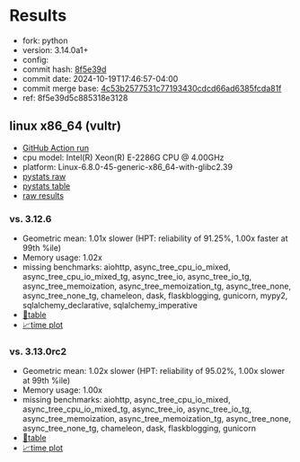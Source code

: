 # Results

- fork: python
- version: 3.14.0a1+
- config: 
- commit hash: [8f5e39d](https://github.com/python/cpython/commit/8f5e39d)
- commit date: 2024-10-19T17:46:57-04:00
- commit merge base: [4c53b2577531c77193430cdcd66ad6385fcda81f](https://github.com/python/cpython/commit/4c53b2577531c77193430cdcd66ad6385fcda81f)
- ref: 8f5e39d5c885318e3128

## linux x86_64 (vultr)

- [GitHub Action run](https://github.com/facebookexperimental/free-threading-benchmarking/actions/runs/11421789318)
- cpu model: Intel(R) Xeon(R) E-2286G CPU @ 4.00GHz
- platform: Linux-6.8.0-45-generic-x86_64-with-glibc2.39
- [pystats raw](bm-20241019-vultr-x86_64-python-8f5e39d5c885318e3128-3.14.0a1%2B-8f5e39d-pystats.json)
- [pystats table](bm-20241019-vultr-x86_64-python-8f5e39d5c885318e3128-3.14.0a1%2B-8f5e39d-pystats.md)
- [raw results](bm-20241019-vultr-x86_64-python-8f5e39d5c885318e3128-3.14.0a1%2B-8f5e39d.json)

### vs. 3.12.6

- Geometric mean: 1.01x slower (HPT: reliability of 91.25%, 1.00x faster at 99th %ile)
- Memory usage: 1.02x
- missing benchmarks: aiohttp, async_tree_cpu_io_mixed, async_tree_cpu_io_mixed_tg, async_tree_io, async_tree_io_tg, async_tree_memoization, async_tree_memoization_tg, async_tree_none, async_tree_none_tg, chameleon, dask, flaskblogging, gunicorn, mypy2, sqlalchemy_declarative, sqlalchemy_imperative
- [📄table](bm-20241019-vultr-x86_64-python-8f5e39d5c885318e3128-3.14.0a1%2B-8f5e39d-vs-3.12.6.md)
- [📈time plot](bm-20241019-vultr-x86_64-python-8f5e39d5c885318e3128-3.14.0a1%2B-8f5e39d-vs-3.12.6.svg)

### vs. 3.13.0rc2

- Geometric mean: 1.02x slower (HPT: reliability of 95.02%, 1.00x slower at 99th %ile)
- Memory usage: 1.00x
- missing benchmarks: aiohttp, async_tree_cpu_io_mixed, async_tree_cpu_io_mixed_tg, async_tree_io, async_tree_io_tg, async_tree_memoization, async_tree_memoization_tg, async_tree_none, async_tree_none_tg, chameleon, dask, flaskblogging, gunicorn
- [📄table](bm-20241019-vultr-x86_64-python-8f5e39d5c885318e3128-3.14.0a1%2B-8f5e39d-vs-3.13.0rc2.md)
- [📈time plot](bm-20241019-vultr-x86_64-python-8f5e39d5c885318e3128-3.14.0a1%2B-8f5e39d-vs-3.13.0rc2.svg)

